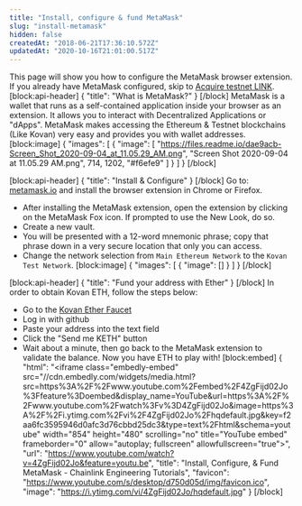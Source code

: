 ```yaml
---
title: "Install, configure & fund MetaMask"
slug: "install-metamask"
hidden: false
createdAt: "2018-06-21T17:36:10.572Z"
updatedAt: "2020-10-16T21:01:00.517Z"
---
```

This page will show you how to configure the MetaMask browser extension. If you already have MetaMask configured, skip to [Acquire testnet LINK](doc:acquire-link).
[block:api-header]
{
  "title": "What is MetaMask?"
}
[/block]
MetaMask is a wallet that runs as a self-contained application inside your browser as an extension. It allows you to interact with Decentralized Applications or "dApps". MetaMask makes accessing the Ethereum & Testnet blockchains (Like Kovan) very easy and provides you with wallet addresses.
[block:image]
{
  "images": [
    {
      "image": [
        "https://files.readme.io/dae9acb-Screen_Shot_2020-09-04_at_11.05.29_AM.png",
        "Screen Shot 2020-09-04 at 11.05.29 AM.png",
        714,
        1202,
        "#f6efe9"
      ]
    }
  ]
}
[/block]

[block:api-header]
{
  "title": "Install & Configure"
}
[/block]
Go to: <a href="https://metamask.io" target="_blank" rel="noreferrer, noopener">metamask.io</a> and install the browser extension in Chrome or Firefox. 

* After installing the MetaMask extension, open the extension by clicking on the MetaMask Fox icon. If prompted to use the New Look, do so.
* Create a new vault.
* You will be presented with a 12-word mnemonic phrase; copy that phrase down in a very secure location that only you can access. 
* Change the network selection from `Main Ethereum Network` to the `Kovan Test Network`.
[block:image]
{
  "images": [
    {
      "image": []
    }
  ]
}
[/block]

[block:api-header]
{
  "title": "Fund your address with Ether"
}
[/block]
In order to obtain Kovan ETH, follow the steps below:
* Go to the <a href="https://faucet.kovan.network/" target="_blank" rel="noreferrer, noopener">Kovan Ether Faucet</a>
* Log in with github
* Paste your address into the text field
* Click the "Send me KETH" button
* Wait about a minute, then go back to the MetaMask extension to validate the balance. Now you have ETH to play with!
[block:embed]
{
  "html": "<iframe class=\"embedly-embed\" src=\"//cdn.embedly.com/widgets/media.html?src=https%3A%2F%2Fwww.youtube.com%2Fembed%2F4ZgFijd02Jo%3Ffeature%3Doembed&display_name=YouTube&url=https%3A%2F%2Fwww.youtube.com%2Fwatch%3Fv%3D4ZgFijd02Jo&image=https%3A%2F%2Fi.ytimg.com%2Fvi%2F4ZgFijd02Jo%2Fhqdefault.jpg&key=f2aa6fc3595946d0afc3d76cbbd25dc3&type=text%2Fhtml&schema=youtube\" width=\"854\" height=\"480\" scrolling=\"no\" title=\"YouTube embed\" frameborder=\"0\" allow=\"autoplay; fullscreen\" allowfullscreen=\"true\"></iframe>",
  "url": "https://www.youtube.com/watch?v=4ZgFijd02Jo&feature=youtu.be",
  "title": "Install, Configure, & Fund MetaMask - Chainlink Engineering Tutorials",
  "favicon": "https://www.youtube.com/s/desktop/d750d05d/img/favicon.ico",
  "image": "https://i.ytimg.com/vi/4ZgFijd02Jo/hqdefault.jpg"
}
[/block]